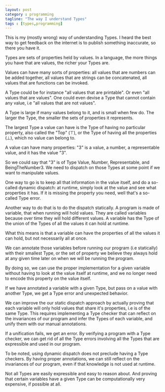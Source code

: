 ```yaml
---
layout: post
category : programming
tagline: "The way I understand Types"
tags : [types,programming]
---
```


This is my (mostly wrong) way of understanding Types. I heard the best
way to get feedback on the internet is to publish something
inaccurate, so there you have it.

Types are sets of properties held by values. In a language, the more
things you have that are values, the richer your Types are.

Values can have many sorts of properties: all values that are numbers
can be added together, all values that are strings can be
concatenated, all values that are functions can be invoked.

A Type could be for instance "all values that are printable". Or even
"all values that are values". One could even devise a Type that cannot
contain any value, i.e "all values that are not values".

A Type is large if many values belong to it, and is small when few
do. The larger the Type, the smaller the sets of properties it
represents.

The largest Type a value can have is the Type of having no particular
property, also called the "Top" (⊤), or the Type of having all the
properties (⊥), which no value can belong to.

A value can have many properties: "3" is a value, a number, a
representable value, and it has the value "3".

So we could say that "3" is of Type Value, Number, Representable, and
BeingTheNumber3. We need to dispatch on those Types at some point if
we want to manipulate values.

One way to go is to keep all that information in the value itself, and
do a so-called dynamic dispatch: at runtime, simply look at the value
and see what properties it has. If it is missing the property you
need, well that's a so-called Type error.

Another way to do that is to do the dispatch statically. A program is
made of variable, that when running will hold values. They are called
variables because over time they will hold different values. A
variable has the Type of the union of the Types of all the values it
can hold at runtime.

What this means is that a variable can have the properties of all the
values it can hold, but not necessarily all at once.

We can annotate those variables before running our program (i.e
statically) with their smallest Type, or the set of property we
believe they always hold at any given time later on when we will be
running the program.

By doing so, we can use the proper implementation for a given variable
without having to look at the value itself at runtime, and we no
longer need to encode this property on the value itself.

If we have annotated a variable with a given Type, but pass on a value
with another Type, we get a Type error and unexpected behavior.

We can improve the our static dispatch approach by actually proving
that each variable will only hold values that share it's properties,
i.e is of the same Type. This requires implementing a Type checker
that can reflect on the invariances of our program and infer the Types
of each variable, and unify them with our manual annotations.

If a unification fails, we get an error. By verifying a program with a
Type checker, we can get rid of all the Type errors involving all the
Types that are expressible and used in our program.

To be noted, using dynamic dispatch does not preclude having a Type
checkers. By having proper annotations, we can still reflect on the
invariances of our program, even if that knowledge is not used at
runtime.

Not all Types are easily expressible and easy to reason about. And
proving that certain variables have a given Type can be
computationally very expensive, if possible at all.
